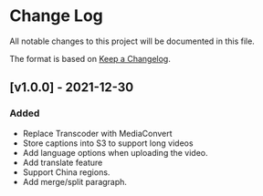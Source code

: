 # Change Log
All notable changes to this project will be documented in this file.

The format is based on [Keep a Changelog](https://keepachangelog.com/en/1.0.0/).

## [v1.0.0] - 2021-12-30
### Added
- Replace Transcoder with MediaConvert
- Store captions into S3 to support long videos
- Add language options when uploading the video.
- Add translate feature
- Support China regions.
- Add merge/split paragraph.